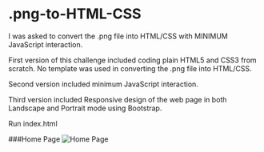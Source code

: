 # .png-to-HTML-CSS
I was asked to convert the .png file into HTML/CSS with MINIMUM JavaScript interaction.

First version of this challenge included coding plain HTML5 and CSS3 from scratch. No template was used in converting the .png file into HTML/CSS. 

Second version included minimum JavaScript interaction.

Third version included Responsive design of the web page in both Landscape and Portrait mode using Bootstrap.

Run index.html

###Home Page
![Home Page](https://github.com/Dhavl/Responsive-Webpage/blob/master/whole-page.png)
